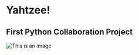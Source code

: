 # **Yahtzee!**
## First Python Collaboration Project

![This is an image](https://cdn2.iconfinder.com/data/icons/dice-roll/100/dice_6-1024.png)


